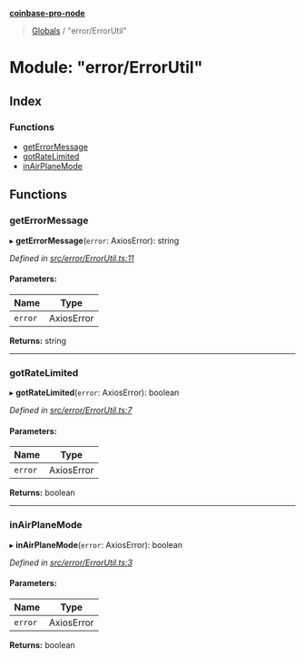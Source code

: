 **[coinbase-pro-node](../README.md)**

> [Globals](../globals.md) / "error/ErrorUtil"

# Module: "error/ErrorUtil"

## Index

### Functions

- [getErrorMessage](_error_errorutil_.md#geterrormessage)
- [gotRateLimited](_error_errorutil_.md#gotratelimited)
- [inAirPlaneMode](_error_errorutil_.md#inairplanemode)

## Functions

### getErrorMessage

▸ **getErrorMessage**(`error`: AxiosError): string

_Defined in [src/error/ErrorUtil.ts:11](https://github.com/bennycode/coinbase-pro-node/blob/cb84fec/src/error/ErrorUtil.ts#L11)_

#### Parameters:

| Name    | Type       |
| ------- | ---------- |
| `error` | AxiosError |

**Returns:** string

---

### gotRateLimited

▸ **gotRateLimited**(`error`: AxiosError): boolean

_Defined in [src/error/ErrorUtil.ts:7](https://github.com/bennycode/coinbase-pro-node/blob/cb84fec/src/error/ErrorUtil.ts#L7)_

#### Parameters:

| Name    | Type       |
| ------- | ---------- |
| `error` | AxiosError |

**Returns:** boolean

---

### inAirPlaneMode

▸ **inAirPlaneMode**(`error`: AxiosError): boolean

_Defined in [src/error/ErrorUtil.ts:3](https://github.com/bennycode/coinbase-pro-node/blob/cb84fec/src/error/ErrorUtil.ts#L3)_

#### Parameters:

| Name    | Type       |
| ------- | ---------- |
| `error` | AxiosError |

**Returns:** boolean
